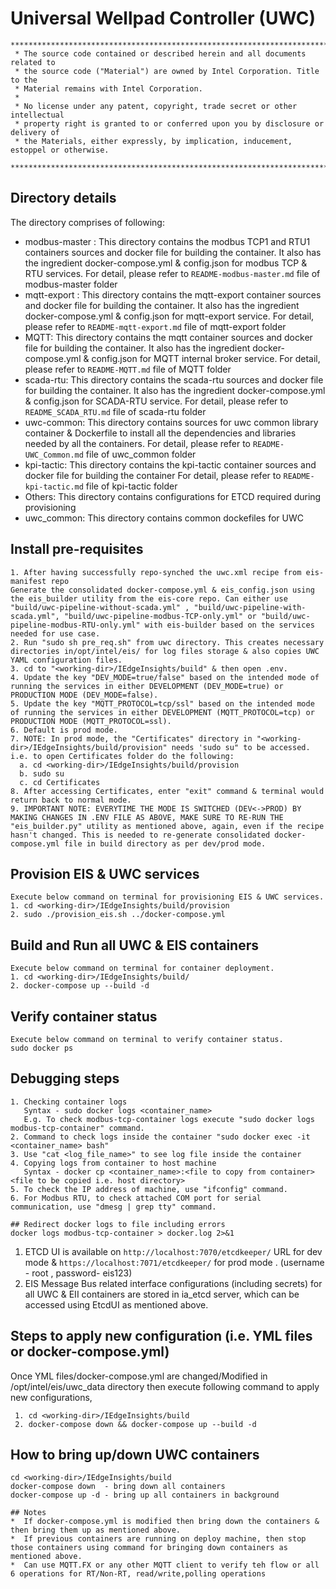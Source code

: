 # Universal Wellpad Controller (UWC)

```
********************************************************************************************************************
 * The source code contained or described herein and all documents related to
 * the source code ("Material") are owned by Intel Corporation. Title to the
 * Material remains with Intel Corporation.
 *
 * No license under any patent, copyright, trade secret or other intellectual
 * property right is granted to or conferred upon you by disclosure or delivery of
 * the Materials, either expressly, by implication, inducement, estoppel or otherwise.
 **********************************************************************************************************************
```
## Directory details
The directory comprises of following:
* modbus-master :
  This directory contains the modbus TCP1 and RTU1 containers sources and docker file for building the container. It also has the ingredient docker-compose.yml & config.json for modbus TCP & RTU services.
  For detail, please refer to `README-modbus-master.md` file of modbus-master folder
* mqtt-export :
  This directory contains the mqtt-export container sources and docker file for building the container. It also has the ingredient docker-compose.yml & config.json for mqtt-export service. 
  For detail, please refer to `README-mqtt-export.md` file of mqtt-export folder
* MQTT:
  This directory contains the mqtt container sources and docker file for building the container. It also has the ingredient docker-compose.yml & config.json for MQTT internal broker service.
  For detail, please refer to `README-MQTT.md` file of MQTT folder
* scada-rtu:
  This directory contains the scada-rtu sources and docker file for building the container. It also has the ingredient docker-compose.yml & config.json for SCADA-RTU service.
  For detail, please refer to `README_SCADA_RTU.md` file of scada-rtu folder
* uwc-common:
  This directory contains sources for uwc common library container & Dockerfile to install all the dependencies and libraries needed by all the containers. For detail, please refer to `README-UWC_Common.md` file of uwc_common folder
* kpi-tactic:
  This directory contains the kpi-tactic container sources and docker file for building the container 
  For detail, please refer to `README-kpi-tactic.md` file of kpi-tactic folder
* Others:
  This directory contains configurations for ETCD required during provisioning
* uwc_common:
  This directory contains common dockefiles for UWC

## Install pre-requisites
```
1. After having successfully repo-synched the uwc.xml recipe from eis-manifest repo
Generate the consolidated docker-compose.yml & eis_config.json using the eis_builder utility from the eis-core repo. Can either use "build/uwc-pipeline-without-scada.yml" , "build/uwc-pipeline-with-scada.yml", "build/uwc-pipeline-modbus-TCP-only.yml" or "build/uwc-pipeline-modbus-RTU-only.yml" with eis-builder based on the services needed for use case.
2. Run "sudo sh pre_req.sh" from uwc directory. This creates necessary directories in/opt/intel/eis/ for log files storage & also copies UWC YAML configuration files. 
3. cd to "<working-dir>/IEdgeInsights/build" & then open .env. 
4. Update the key "DEV_MODE=true/false" based on the intended mode of running the services in either DEVELOPMENT (DEV_MODE=true) or PRODUCTION MODE (DEV_MODE=false).
5. Update the key "MQTT_PROTOCOL=tcp/ssl" based on the intended mode of running the services in either DEVELOPMENT (MQTT_PROTOCOL=tcp) or PRODUCTION MODE (MQTT_PROTOCOL=ssl).
6. Default is prod mode.
7. NOTE: In prod mode, the "Certificates" directory in "<working-dir>/IEdgeInsights/build/provision" needs 'sudo su" to be accessed. i.e. to open Certificates folder do the following:
  a. cd <working-dir>/IEdgeInsights/build/provision
  b. sudo su
  c. cd Certificates
8. After accessing Certificates, enter "exit" command & terminal would return back to normal mode.
9. IMPORTANT NOTE: EVERYTIME THE MODE IS SWITCHED (DEV<->PROD) BY MAKING CHANGES IN .ENV FILE AS ABOVE, MAKE SURE TO RE-RUN THE "eis_builder.py" utility as mentioned above, again, even if the recipe hasn't changed. This is needed to re-generate consolidated docker-compose.yml file in build directory as per dev/prod mode.
```

## Provision EIS & UWC services
```
Execute below command on terminal for provisioning EIS & UWC services.
1. cd <working-dir>/IEdgeInsights/build/provision
2. sudo ./provision_eis.sh ../docker-compose.yml
```

## Build and Run all UWC & EIS containers
```
Execute below command on terminal for container deployment.
1. cd <working-dir>/IEdgeInsights/build/
2. docker-compose up --build -d

```

## Verify container status
```
Execute below command on terminal to verify container status.
sudo docker ps
```

## Debugging steps
```
1. Checking container logs 
   Syntax - sudo docker logs <container_name>
   E.g. To check modbus-tcp-container logs execute "sudo docker logs modbus-tcp-container" command.
2. Command to check logs inside the container "sudo docker exec -it <container_name> bash"
3. Use "cat <log_file_name>" to see log file inside the container
4. Copying logs from container to host machine
   Syntax - docker cp <container_name>:<file to copy from container> <file to be copied i.e. host directory>
5. To check the IP address of machine, use "ifconfig" command.
6. For Modbus RTU, to check attached COM port for serial communication, use "dmesg | grep tty" command.

## Redirect docker logs to file including errors
docker logs modbus-tcp-container > docker.log 2>&1
```

1. ETCD UI is available on `http://localhost:7070/etcdkeeper/` URL for dev mode & `https://localhost:7071/etcdkeeper/` for prod mode . (username - root , password- eis123)
2. EIS Message Bus related interface configurations (including secrets) for all UWC & EII containers are stored in ia_etcd server, which can be accessed using EtcdUI as mentioned above.

## Steps to apply new configuration (i.e. YML files or docker-compose.yml)
  Once YML files/docker-compose.yml are changed/Modified in /opt/intel/eis/uwc_data directory then execute following command to apply new configurations,
 ```
  1. cd <working-dir>/IEdgeInsights/build
  2. docker-compose down && docker-compose up --build -d
```
## How to bring up/down UWC containers
```
cd <working-dir>/IEdgeInsights/build
docker-compose down  - bring down all containers
docker-compose up -d - bring up all containers in background

## Notes
*  If docker-compose.yml is modified then bring down the containers & then bring them up as mentioned above.
*  If previous containers are running on deploy machine, then stop those containers using command for bringing down containers as mentioned above.
*  Can use MQTT.FX or any other MQTT client to verify teh flow or all 6 operations for RT/Non-RT, read/write,polling operations